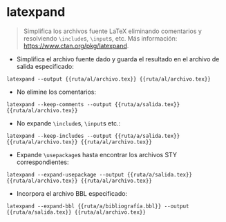 # latexpand

> Simplifica los archivos fuente LaTeX eliminando comentarios y resolviendo `\include`s, `\input`s, etc.
> Más información: <https://www.ctan.org/pkg/latexpand>.

- Simplifica el archivo fuente dado y guarda el resultado en el archivo de salida especificado:

`latexpand --output {{ruta/al/archivo.tex}} {{ruta/al/archivo.tex}}`

- No elimine los comentarios:

`latexpand --keep-comments --output {{ruta/a/salida.tex}} {{ruta/al/archivo.tex}}`

- No expande `\include`s, `\input`s etc.:

`latexpand --keep-includes --output {{ruta/a/salida.tex}} {{ruta/al/archivo.tex}} {{ruta/al/archivo.tex}}`

- Expande `\usepackage`s hasta encontrar los archivos STY correspondientes:

`latexpand --expand-usepackage --output {{ruta/a/salida.tex}} {{ruta/al/archivo.tex}} {{ruta/al/archivo.tex}}`

- Incorpora el archivo BBL especificado:

`latexpand --expand-bbl {{ruta/a/bibliografía.bbl}} --output {{ruta/a/salida.tex}} {{ruta/al/archivo.tex}}`
